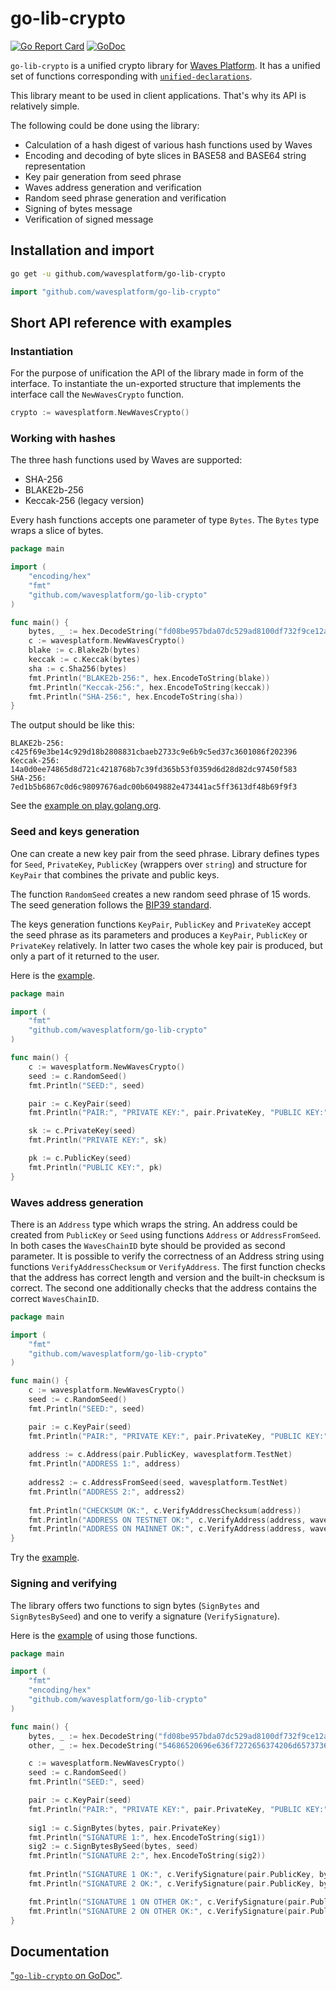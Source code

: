 # go-lib-crypto

[![Go Report Card](https://goreportcard.com/badge/github.com/wavesplatform/go-lib-crypto)](https://goreportcard.com/report/github.com/wavesplatform/go-lib-crypto)
[![GoDoc](https://godoc.org/github.com/wavesplatform/go-lib-crypto?status.svg)](https://godoc.org/github.com/wavesplatform/go-lib-crypto)

`go-lib-crypto` is a unified crypto library for [Waves Platform](https://wavesplatform.com). It has a unified set of functions corresponding with [`unified-declarations`](https://github.com/wavesplatform/unified-declarations).

This library meant to be used in client applications. That's why its API is relatively simple. 

The following could be done using the library:

* Calculation of a hash digest of various hash functions used by Waves
* Encoding and decoding of byte slices in BASE58 and BASE64 string representation
* Key pair generation from seed phrase
* Waves address generation and verification
* Random seed phrase generation and verification
* Signing of bytes message
* Verification of signed message

## Installation and import

```bash
go get -u github.com/wavesplatform/go-lib-crypto
```
```go
import "github.com/wavesplatform/go-lib-crypto"
```

## Short API reference with examples

### Instantiation

For the purpose of unification the API of the library made in form of the interface.
To instantiate the un-exported structure that implements the interface call the `NewWavesCrypto` function.

```go
crypto := wavesplatform.NewWavesCrypto()
```

### Working with hashes

The three hash functions used by Waves are supported:

* SHA-256
* BLAKE2b-256
* Keccak-256 (legacy version)

Every hash functions accepts one parameter of type `Bytes`. The `Bytes` type wraps a slice of bytes.

```go
package main

import (
	"encoding/hex"
	"fmt"
	"github.com/wavesplatform/go-lib-crypto"
)

func main() {
	bytes, _ := hex.DecodeString("fd08be957bda07dc529ad8100df732f9ce12ae3e42bcda6acabe12c02dfd6989")
	c := wavesplatform.NewWavesCrypto()
	blake := c.Blake2b(bytes)
	keccak := c.Keccak(bytes)
	sha := c.Sha256(bytes)
	fmt.Println("BLAKE2b-256:", hex.EncodeToString(blake))
	fmt.Println("Keccak-256:", hex.EncodeToString(keccak))
	fmt.Println("SHA-256:", hex.EncodeToString(sha))
}
```

The output should be like this:

```
BLAKE2b-256: c425f69e3be14c929d18b2808831cbaeb2733c9e6b9c5ed37c3601086f202396
Keccak-256: 14a0d0ee74865d8d721c4218768b7c39fd365b53f0359d6d28d82dc97450f583
SHA-256: 7ed1b5b6867c0d6c98097676adc00b6049882e473441ac5ff3613df48b69f9f3
```

See the [example on play.golang.org](https://play.golang.org/p/d5Eo4yY6lIC).

### Seed and keys generation

One can create a new key pair from the seed phrase. Library defines types for `Seed`, `PrivateKey`, `PublicKey` (wrappers over `string`) and structure for `KeyPair` that combines the private and public keys.

The function `RandomSeed` creates a new random seed phrase of 15 words. The seed generation follows the [BIP39 standard](https://github.com/bitcoin/bips/blob/master/bip-0039.mediawiki). 

The keys generation functions `KeyPair`, `PublicKey` and `PrivateKey` accept the seed phrase as its parameters and produces a `KeyPair`, `PublicKey` or `PrivateKey` relatively. In latter two cases the whole key pair is produced, but only a part of it returned to the user.

Here is the [example](https://play.golang.org/p/MCGUtsvPXbZ).

```go
package main

import (
	"fmt"
	"github.com/wavesplatform/go-lib-crypto"
)

func main() {
	c := wavesplatform.NewWavesCrypto()
	seed := c.RandomSeed()
	fmt.Println("SEED:", seed)

	pair := c.KeyPair(seed)
	fmt.Println("PAIR:", "PRIVATE KEY:", pair.PrivateKey, "PUBLIC KEY:", pair.PublicKey)

	sk := c.PrivateKey(seed)
	fmt.Println("PRIVATE KEY:", sk)

	pk := c.PublicKey(seed)
	fmt.Println("PUBLIC KEY:", pk)
}
```

### Waves address generation

There is an `Address` type which wraps the string. An address could be created from `PublicKey` or `Seed` using functions `Address` or `AddressFromSeed`. In both cases the `WavesChainID` byte should be provided as second parameter. 
It is possible to verify the correctness of an Address string using functions `VerifyAddressChecksum` or `VerifyAddress`. The first function checks that the address has correct length and version and the built-in checksum is correct. The second one additionally checks that the address contains the correct `WavesChainID`.

```go
package main

import (
	"fmt"
	"github.com/wavesplatform/go-lib-crypto"
)

func main() {
	c := wavesplatform.NewWavesCrypto()
	seed := c.RandomSeed()
	fmt.Println("SEED:", seed)

	pair := c.KeyPair(seed)
	fmt.Println("PAIR:", "PRIVATE KEY:", pair.PrivateKey, "PUBLIC KEY:", pair.PublicKey)
	
	address := c.Address(pair.PublicKey, wavesplatform.TestNet)
	fmt.Println("ADDRESS 1:", address)
	
	address2 := c.AddressFromSeed(seed, wavesplatform.TestNet)
	fmt.Println("ADDRESS 2:", address2)
	
	fmt.Println("CHECKSUM OK:", c.VerifyAddressChecksum(address))
	fmt.Println("ADDRESS ON TESTNET OK:", c.VerifyAddress(address, wavesplatform.TestNet))
	fmt.Println("ADDRESS ON MAINNET OK:", c.VerifyAddress(address, wavesplatform.MainNet))
}
```

Try the [example](https://play.golang.org/p/YXHpdWAItC7).

### Signing and verifying 

The library offers two functions to sign bytes (`SignBytes` and `SignBytesBySeed`) and one to verify a signature (`VerifySignature`). 

Here is the [example](https://play.golang.org/p/7r8Ivd5XgNE) of using those functions.

```go
package main

import (
	"fmt"
	"encoding/hex"
	"github.com/wavesplatform/go-lib-crypto"
)

func main() {
	bytes, _ := hex.DecodeString("fd08be957bda07dc529ad8100df732f9ce12ae3e42bcda6acabe12c02dfd6989")
	other, _ := hex.DecodeString("54686520696e636f7272656374206d657373616765")

	c := wavesplatform.NewWavesCrypto()
	seed := c.RandomSeed()
	fmt.Println("SEED:", seed)

	pair := c.KeyPair(seed)
	fmt.Println("PAIR:", "PRIVATE KEY:", pair.PrivateKey, "PUBLIC KEY:", pair.PublicKey)
	
	sig1 := c.SignBytes(bytes, pair.PrivateKey)
	fmt.Println("SIGNATURE 1:", hex.EncodeToString(sig1))
	sig2 := c.SignBytesBySeed(bytes, seed)
	fmt.Println("SIGNATURE 2:", hex.EncodeToString(sig2))
	
	fmt.Println("SIGNATURE 1 OK:", c.VerifySignature(pair.PublicKey, bytes, sig1))
	fmt.Println("SIGNATURE 2 OK:", c.VerifySignature(pair.PublicKey, bytes, sig2))

	fmt.Println("SIGNATURE 1 ON OTHER OK:", c.VerifySignature(pair.PublicKey, other, sig1))
	fmt.Println("SIGNATURE 2 ON OTHER OK:", c.VerifySignature(pair.PublicKey, other, sig2))
}
```

## Documentation

["`go-lib-crypto` on GoDoc"](http://godoc.org/github.com/wavesplatform/go-lib-crypto).